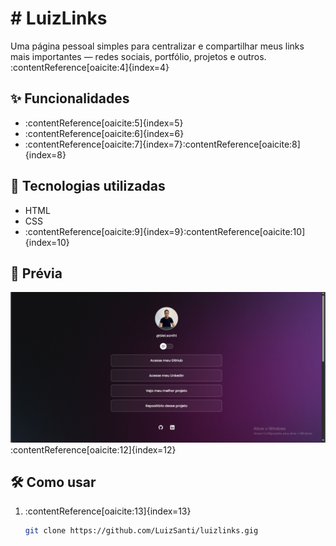 # # LuizLinks

Uma página pessoal simples para centralizar e compartilhar meus links mais importantes — redes sociais, portfólio, projetos e outros.&#8203;:contentReference[oaicite:4]{index=4}

## ✨ Funcionalidades

- :contentReference[oaicite:5]{index=5}
- :contentReference[oaicite:6]{index=6}
- :contentReference[oaicite:7]{index=7}&#8203;:contentReference[oaicite:8]{index=8}

## 🚀 Tecnologias utilizadas

- HTML
- CSS
- :contentReference[oaicite:9]{index=9}&#8203;:contentReference[oaicite:10]{index=10}

## 📸 Prévia

![&#8203;:contentReference[oaicite:11]{index=11}](assets/preview.png)&#8203;:contentReference[oaicite:12]{index=12}

## 🛠️ Como usar

1. :contentReference[oaicite:13]{index=13}
   ```bash
   git clone https://github.com/LuizSanti/luizlinks.gig
